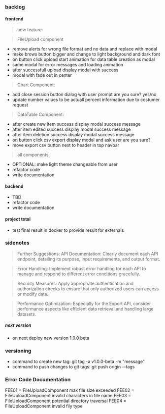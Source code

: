 ### backlog

#### frontend

> new feature:

> FileUpload component

- remove alerts for wrong file format and no data and replace with modal
- make brows button bigger and change to light background and dark font
- on button click upload start animation for data table creation as modal
- same modal for error messages and loading animation
- after successfull upload display modal with success
- modal with fade out in center

> Chart Component:

- add close session button dialog with user prompt are you sure? yes/no
- update number values to be actuall percent information due to costumer request

> DataTable Component:

- after create new item success display modal success message
- after item edited success display modal success message
- after item deletion success display modal success message
- on button click csv export display modal and ask user are you sure?
- move export csv button next to header in top navbar

> all components:

- OPTIONAL: make light theme changeable from user
- refactor code
- write documentation

#### backend

- TBD
- refactor code
- write documentation

#### project total

- test final result in docker to provide result for externals

### sidenotes

> Further Suggestions:
> API Documentation: Clearly document each API endpoint, detailing its purpose, input requirements, and output format.

> Error Handling: Implement robust error handling for each API to manage and respond to different error conditions gracefully.

> Security Measures: Apply appropriate authentication and authorization checks to ensure that only authorized users can access or modify data.

> Performance Optimization: Especially for the Export API, consider performance aspects like efficient data retrieval and handling large datasets.

##### next version

- on next deploy new version 1.0.0 beta

### versioning

- command to create new tag: git tag -a v1.0.0-beta -m "message"
- command to push changes to git tags: git push origin --tags

### Error Code Documentation

FEE01 = FileUploadComponent max file size exceeded
FEE02 = FileUploadComponent invalid characters in file name
FEE03 = FileUploadComponent potential directory traversal
FEE04 = FileUploadComponent invalid fily type
